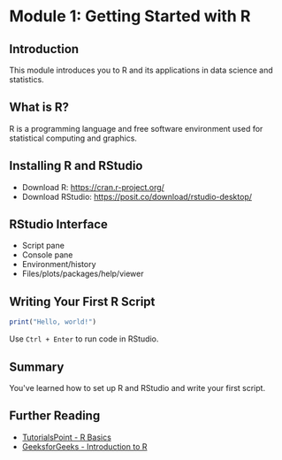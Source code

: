 # Module 1: Getting Started with R

## Introduction
This module introduces you to R and its applications in data science and statistics.

## What is R?
R is a programming language and free software environment used for statistical computing and graphics.

## Installing R and RStudio
- Download R: https://cran.r-project.org/
- Download RStudio: https://posit.co/download/rstudio-desktop/

## RStudio Interface
- Script pane
- Console pane
- Environment/history
- Files/plots/packages/help/viewer

## Writing Your First R Script
```r
print("Hello, world!")
```
Use `Ctrl + Enter` to run code in RStudio.

## Summary
You've learned how to set up R and RStudio and write your first script.

## Further Reading
- [TutorialsPoint - R Basics](https://www.tutorialspoint.com/r/r_basic_syntax.htm)
- [GeeksforGeeks - Introduction to R](https://www.geeksforgeeks.org/r-programming-language-introduction/)
